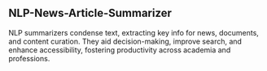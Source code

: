 ## NLP-News-Article-Summarizer
NLP summarizers condense text, extracting key info for news, documents, and content curation. They aid decision-making, improve search, and enhance accessibility, fostering productivity across academia and professions.

